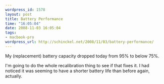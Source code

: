 ```yaml
--- 
wordpress_id: 1578
layout: post
title: Battery Performance
time: "16:05:04"
date: 2008-11-03 16:05:04
tags: 
- macbook-pro
wordpress_url: http://schinckel.net/2008/11/03/battery-performance/
---
```

My (replacement) battery capacity dropped today from 95% to below 75%.

I'm going to do the whole recalibration thing to see if that fixes it. I had noticed it was seeming to have a shorter battery life than before again, actually.
